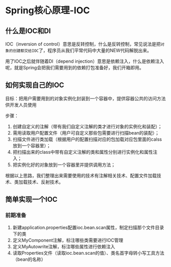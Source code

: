 # Spring核心原理-IOC

## 什么是IOC和DI

IOC（inversion of control）意思是反转控制，什么是反转控制，常见说法是把`对象的创建都交给IOC`了，程序员从我们平常代码中大量的NEW代码解脱出来。

用了IOC之后就伴随着DI（depend injection）意思是依赖注入，什么是依赖注入呢，就是Spring会把我们需要用到的依赖打包准备好，我们开箱即用。

## 如何实现自己的IOC

目标：把用户需要用到的对象实例化封装到一个容器中，提供容器公共的访问方法供开发人员使用

步骤：

1. 创建自定义的注解（带有我们自定义注解的类才进行对象的实例化和装配）；
2. 需用读取用户配置文件（用户可自定义那些包需要进行扫描bean的装配）；
3. 扫描文件进行类加载（根据用户的配置扫描对应的包加载对应包里面的calss放到一个容器里）；
4. 把扫描出来的class中带有自定义注解的类和属性分别进行实例化和属性注入；
5. 把实例化好的对象放到一个容器里并提供调用方法；

根据以上思路，我们整理出来需要使用的技术有注解相关技术、配置文件加载技术、类加载技术、反射技术。

## 简单实现一个IOC

### 前期准备

1. 新建application.properties配置ioc.bean.scan属性，制定扫描那个文件目录下的类
2. 定义MyComponent注解，标注哪些类需要进行IOC管理
3. 定义MyAutowrite注解，标注哪些属性进行依赖注入
4. 读取Properties文件（读取ioc.bean.scan的值）、类名首字母转小写工具方法（bean的名称）

